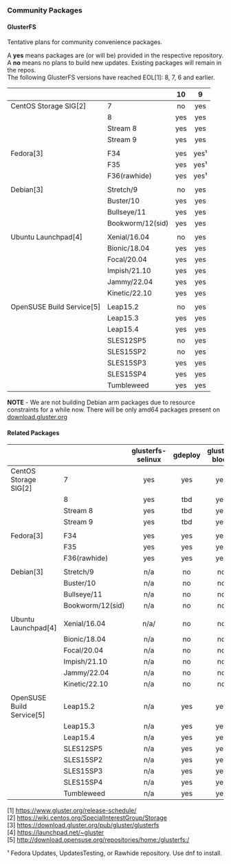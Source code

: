 ### Community Packages

#### GlusterFS

Tentative plans for community convenience packages.

A **yes** means packages are (or will be) provided in the respective repository.  
A **no** means no plans to build new updates. Existing packages will remain in the repos.  
The following GlusterFS versions have reached EOL[1]: 8, 7, 6 and earlier.

|              |                |     10    |     9     |
|--------------|----------------|:---------:|:---------:|
|CentOS Storage SIG[2]|7        |     no    |    yes    |
|              |8               |    yes    |    yes    |
|              |Stream 8        |    yes    |    yes    |
|              |Stream 9        |    yes    |    yes    |
|              |                |           |           |
|Fedora[3]     |F34             |    yes    |    yes¹   |
|              |F35             |    yes    |    yes¹   |
|              |F36(rawhide)    |    yes    |    yes¹   |
|              |                |           |           |
|Debian[3]     |Stretch/9       |     no    |    yes    |
|              |Buster/10       |    yes    |    yes    |
|              |Bullseye/11     |    yes    |    yes    |
|              |Bookworm/12(sid)|    yes    |    yes    |
|              |                |           |           |
|Ubuntu Launchpad[4]|Xenial/16.04    |     no    |    yes    |
|              |Bionic/18.04    |    yes    |    yes    |
|              |Focal/20.04     |    yes    |    yes    |
|              |Impish/21.10    |    yes    |    yes    |
|              |Jammy/22.04     |    yes    |    yes    |
|              |Kinetic/22.10   |    yes    |    yes    |
|              |                |           |           |
|OpenSUSE Build Service[5]|Leap15.2        |      no    |     yes    |
|              |Leap15.3        |    yes    |    yes    |
|              |Leap15.4        |    yes    |    yes    |
|              |SLES12SP5       |     no    |    yes    |
|              |SLES15SP2       |     no    |    yes    |
|              |SLES15SP3       |    yes    |    yes    |
|              |SLES15SP4       |    yes    |    yes    |
|              |Tumbleweed      |    yes    |    yes    |


**NOTE** - We are not building Debian arm packages due to resource constraints for a while now. There will be only amd64 packages present on [download.gluster.org](https://download.gluster.org/pub/gluster/glusterfs/LATEST/)

#### Related Packages

|              |                | glusterfs-selinux | gdeploy | gluster-block | glusterfs-coreutils | nfs-ganesha | Samba |
|--------------|----------------|:-----------------:|:-------:|:-------------:|:-------------------:|:-----------:|:-----:|
|CentOS Storage SIG[2]|7        |         yes       |   yes   |      yes      |        yes          |     yes     |  yes  |
|              |8               |         yes       |   tbd   |      yes      |        yes          |     yes     |  yes  |
|              |Stream 8        |         yes       |   tbd   |      yes      |        yes          |     yes     |  yes  |
|              |Stream 9        |         yes       |   tbd   |      yes      |        yes          |     yes     |  yes  |
|              |                |                   |         |               |                     |             |       |
|Fedora[3]     |F34             |         yes       |   yes   |      yes      |        yes          |     yes     |   ?   |
|              |F35             |         yes       |   yes   |      yes      |        yes          |     yes     |   ?   |
|              |F36(rawhide)    |         yes       |   yes   |      yes      |        yes          |     yes     |   ?   |
|              |                |                   |         |               |                     |             |       |
|Debian[3]     |Stretch/9       |         n/a       |   no    |      no       |        yes          |     yes     |   ?   |
|              |Buster/10       |         n/a       |   no    |      no       |        yes          |     yes     |   ?   |
|              |Bullseye/11     |         n/a       |   no    |      no       |        yes          |     yes     |   ?   |
|              |Bookworm/12(sid)|         n/a       |   no    |      no       |        yes          |     yes     |   ?   |
|              |                |                   |         |               |                     |             |       |
|Ubuntu Launchpad[4]|Xenial/16.04    |         n/a/      |   no    |      no       |        yes          |     yes     |   ?   |
|              |Bionic/18.04    |         n/a       |   no    |      no       |        yes          |     yes     |   ?   |
|              |Focal/20.04     |         n/a       |   no    |      no       |        yes          |     yes     |   ?   |
|              |Impish/21.10    |         n/a       |   no    |      no       |        yes          |     yes     |   ?   |
|              |Jammy/22.04     |         n/a       |   no    |      no       |        yes          |     yes     |   ?   |
|              |Kinetic/22.10   |         n/a       |   no    |      no       |        yes          |     yes     |   ?   |
|              |                |                   |         |               |                     |             |       |
|OpenSUSE Build Service[5]|Leap15.2|          n/a      |   yes   |      yes      |        yes          |     yes     |   ?   |
|              |Leap15.3        |         n/a       |   yes   |      yes      |        yes          |     yes     |   ?   |
|              |Leap15.4        |         n/a       |   yes   |      yes      |        yes          |     yes     |   ?   |
|              |SLES12SP5       |         n/a       |   yes   |      yes      |        yes          |     yes     |   ?   |
|              |SLES15SP2       |         n/a       |   yes   |      yes      |        yes          |     yes     |   ?   |
|              |SLES15SP3       |         n/a       |   yes   |      yes      |        yes          |     yes     |   ?   |
|              |SLES15SP4       |         n/a       |   yes   |      yes      |        yes          |     yes     |   ?   |
|              |Tumbleweed      |         n/a       |   yes   |      yes      |        yes          |     yes     |   ?   |



[1] <https://www.gluster.org/release-schedule/>  
[2] <https://wiki.centos.org/SpecialInterestGroup/Storage>  
[3] <https://download.gluster.org/pub/gluster/glusterfs>  
[4] <https://launchpad.net/~gluster>  
[5] <http://download.opensuse.org/repositories/home:/glusterfs:/>  

¹ Fedora Updates, UpdatesTesting, or Rawhide repository. Use dnf to install.  
